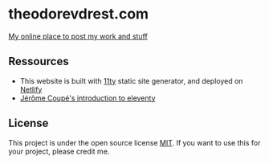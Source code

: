 # theodorevdrest.com
[My online place to post my work and stuff](theodorevdrest.com)

## Ressources
- This website is built with [11ty](https://www.11ty.dev/) static site generator, and deployed on [Netlify](https://www.netlify.com/)
- [Jérôme Coupé's introduction to eleventy](https://github.com/jeromecoupe/iad_eleventy_introduction/blob/master/eleventy_introduction_en.md)

## License
This project is under the open source license [MIT](https://mit-license.org/). If you want to use this for your project, please credit me.
